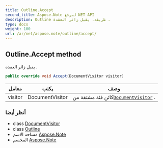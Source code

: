 ```yaml
---
title: Outline.Accept
second_title: Aspose.Note لمرجع NET API
description: Outline طريقة. يقبل زائر العقدة .
type: docs
weight: 100
url: /ar/net/aspose.note/outline/accept/
---
```

## Outline.Accept method

يقبل زائر العقدة .

```csharp
public override void Accept(DocumentVisitor visitor)
```

| معامل | يكتب | وصف |
| --- | --- | --- |
| visitor | DocumentVisitor | كائن فئة مشتقة من[`DocumentVisitor`](../../documentvisitor/) . |

### أنظر أيضا

* class [DocumentVisitor](../../documentvisitor/)
* class [Outline](../)
* مساحة الاسم [Aspose.Note](../../outline/)
* المجسم [Aspose.Note](../../../)


